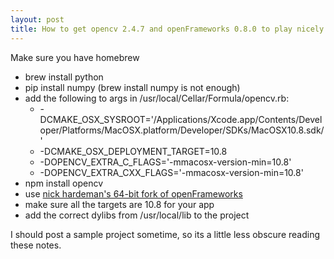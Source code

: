 ```yaml
---
layout: post
title: How to get opencv 2.4.7 and openFrameworks 0.8.0 to play nicely with OSX 10.9
---
```


Make sure you have homebrew

  * brew install python
  * pip install numpy (brew install numpy is not enough)
  * add the following to args in /usr/local/Cellar/Formula/opencv.rb:
    * -DCMAKE_OSX_SYSROOT='/Applications/Xcode.app/Contents/Developer/Platforms/MacOSX.platform/Developer/SDKs/MacOSX10.8.sdk/'
    * -DCMAKE_OSX_DEPLOYMENT_TARGET=10.8
    * -DOPENCV_EXTRA_C_FLAGS='-mmacosx-version-min=10.8'
    * -DOPENCV_EXTRA_CXX_FLAGS='-mmacosx-version-min=10.8'
  * npm install opencv
  * use [nick hardeman's 64-bit fork of openFrameworks](https://github.com/NickHardeman/openframeworks_osx_64)
  * make sure all the targets are 10.8 for your app
  * add the correct dylibs from /usr/local/lib to the project

  I should post a sample project sometime, so its a little less obscure reading these notes.